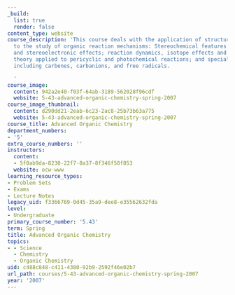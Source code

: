 ```yaml
---
_build:
  list: true
  render: false
content_type: website
course_description: 'This course deals with the application of structure and theory
  to the study of organic reaction mechanisms: Stereochemical features including conformation
  and stereoelectronic effects; reaction dynamics, isotope effects and molecular orbital
  theory applied to pericyclic and photochemical reactions; and special reactive intermediates
  including carbenes, carbanions, and free radicals.

  '
course_image:
  content: 942a2e40-f03f-64ab-3189-562028f96cdf
  website: 5-43-advanced-organic-chemistry-spring-2007
course_image_thumbnail:
  content: d290dd21-2eab-6c23-2ac8-25b73b63a775
  website: 5-43-advanced-organic-chemistry-spring-2007
course_title: Advanced Organic Chemistry
department_numbers:
- '5'
extra_course_numbers: ''
instructors:
  content:
  - 5f0ab9da-8230-22f7-8a37-8f346f58f853
  website: ocw-www
learning_resource_types:
- Problem Sets
- Exams
- Lecture Notes
legacy_uid: f3366769-0d45-35a9-dee8-e35562632fda
level:
- Undergraduate
primary_course_number: '5.43'
term: Spring
title: Advanced Organic Chemistry
topics:
- - Science
  - Chemistry
  - Organic Chemistry
uid: c488c848-c411-4380-92b9-2592f46e02b7
url_path: courses/5-43-advanced-organic-chemistry-spring-2007
year: '2007'
---
```

